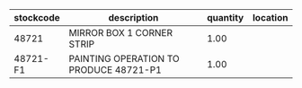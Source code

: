 |stockcode|description|quantity|location|
|---------|-----------|--------|--------|
|48721|MIRROR BOX 1 CORNER STRIP|1.00||
|48721-F1|PAINTING OPERATION TO PRODUCE 48721-P1|1.00||
